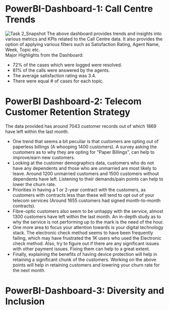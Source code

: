 # PowerBI-Dashboard-1: Call Centre Trends
![Task 2_Snapshot](https://github.com/NinadPatil66/PowerBI-Dashboards/assets/149456265/0032f698-1fad-4515-85f2-e8c7274ed683)
The above dashboard provides trends and insights into various metrics and KPIs related to the Call Centre data. It also provides the option of applying various filters such as Satisfaction Rating, Agent Name, Week, Topic etc. <br> Major Highlights from the Dashboard: 
- 72% of the cases which were logged were resolved.
- 81% of the calls were answered by the agents.
- The average satisfaction rating was 3.4.
- There were equal # of cases for each topic.
# PowerBI Dashboard-2: Telecom Customer Retention Strategy
The data provided has around 7043 customer records out of which 1869 have left within the last month. 
- One trend that seems a bit peculiar is that customers are opting out of paperless billings (A whooping 1400 customers). A survey asking the customers as to why they are opting for "Paper Billings", can help to improve/earn new customers.
- Looking at the customer demographics data, customers who do not have any dependents and those who are unmarried are most likely to leave. Around 1200 unmarried customers and 1500 customers without dependents have left. Listening to their demands/pain points can help to lower the churn rate.
- Priorities in having a 1 or 2-year contract with the customers, as customers with contracts less than these will tend to opt out of your telecom services (Around 1655 customers had signed month-to-month contracts).
- Fibre-optic customers also seem to be unhappy with the service, almost 1300 customers have left within the last month. An in-depth study as to why the service is not performing up to the mark is the need of the hour.
- One more area to focus your attention towards is your digital technology stack. The electronic check method seems to have been frequently failing, which may have frustrated the 1K users who used the Electronic check method. Also, try to figure out if there are any significant issues with other payment issues. Fixing them can help to a great extent.
- Finally, explaining the benefits of having device protection will help in retaining a significant chunk of the customers.
Working on the above points will help in retaining customers and lowering your churn rate for the next month.  
# PowerBI-Dashboard-3: Diversity and Inclusion

